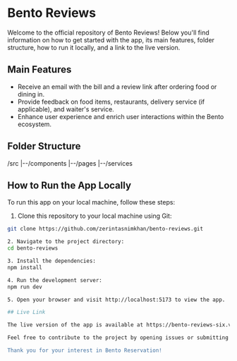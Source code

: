 # Bento Reviews

Welcome to the official repository of Bento Reviews! Below you'll find information on how to get started with the app, its main features, folder structure, how to run it locally, and a link to the live version.

## Main Features

- Receive an email with the bill and a review link after ordering food or dining in.
- Provide feedback on food items, restaurants, delivery service (if applicable), and waiter's service.
- Enhance user experience and enrich user interactions within the Bento ecosystem.

## Folder Structure

/src
|--/components
|--/pages
|--/services

## How to Run the App Locally

To run this app on your local machine, follow these steps:

1. Clone this repository to your local machine using Git:

```bash
git clone https://github.com/zerintasnimkhan/bento-reviews.git

2. Navigate to the project directory:
cd bento-reviews

3. Install the dependencies:
npm install

4. Run the development server:
npm run dev

5. Open your browser and visit http://localhost:5173 to view the app.

## Live Link

The live version of the app is available at https://bento-reviews-six.vercel.app/pos or https://bento-reviews-six.vercel.app/marketplace

Feel free to contribute to the project by opening issues or submitting pull requests. If you have any questions or need further assistance, please don't hesitate to contact us.

Thank you for your interest in Bento Reservation!

```
